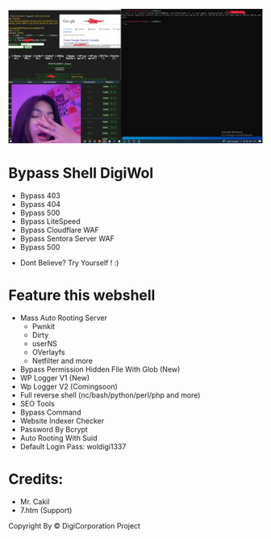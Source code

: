 ![ScreenShot](https://raw.githubusercontent.com/HaxorSec1945/DigiWolBypass-Shell/main/ss.jpg)
# Bypass Shell DigiWol
* Bypass 403
* Bypass 404
* Bypass 500
* Bypass LiteSpeed
* Bypass Cloudflare WAF
* Bypass Sentora Server WAF
* Bypass 500

- Dont Believe? Try Yourself ! :)

# Feature this webshell
* Mass Auto Rooting Server
  - Pwnkit
  - Dirty
  - userNS
  - OVerlayfs
  - Netfilter
  and more
* Bypass Permission Hidden File With Glob (New)
* WP Logger V1 (New)
* Wp Logger V2 (Comingsoon)
* Full reverse shell (nc/bash/python/perl/php and more)
* SEO Tools
* Bypass Command
* Website Indexer Checker
* Password By Bcrypt
* Auto Rooting With Suid
* Default Login Pass: woldigi1337

# Credits:

- Mr. Cakil
- 7.htm (Support)

Copyright By &copy; DigiCorporation Project
